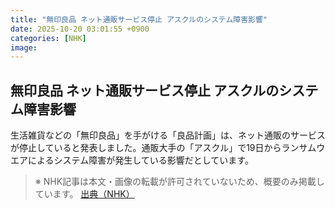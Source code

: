```yaml
---
title: "無印良品 ネット通販サービス停止 アスクルのシステム障害影響"
date: 2025-10-20 03:01:55 +0900
categories: [NHK]
image: 
---
```

## 無印良品 ネット通販サービス停止 アスクルのシステム障害影響

生活雑貨などの「無印良品」を手がける「良品計画」は、ネット通販のサービスが停止していると発表しました。通販大手の「アスクル」で19日からランサムウエアによるシステム障害が発生している影響だとしています。

> ※ NHK記事は本文・画像の転載が許可されていないため、概要のみ掲載しています。
[出典（NHK）](http://www3.nhk.or.jp/news/html/20251020/k10014953651000.html)
